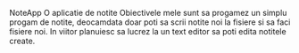 NoteApp
O aplicatie de notite
Obiectivele mele sunt sa progamez un simplu progam de notite, deocamdata doar poti sa scrii notite noi la fisiere si sa faci fisiere noi. 
In viitor planuiesc sa lucrez la un text editor sa poti edita notitele create.
